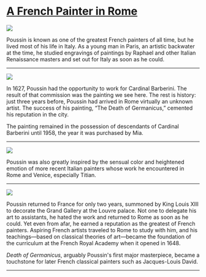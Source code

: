 # [A French Painter in Rome](http://artstories.artsmia.org/#/stories/1132)

![](http://cdn.dx.artsmia.org/thumbs/tn_2014_TDX_MIAArtStories_381.jpg)

Poussin is known as one of the greatest French painters of all time, but he lived most of his life in Italy. As a young man in Paris, an artistic backwater at the time, he studied engravings of paintings by Raphael and other Italian Renaissance masters and set out for Italy as soon as he could.

---

![](http://cdn.dx.artsmia.org/thumbs/tn_2014_TDX_MIAArtStories_382.jpg)

In 1627, Poussin had the opportunity to work for Cardinal Barberini. The result of that commission was the painting we see here. The rest is history: just three years before, Poussin had arrived in Rome virtually an unknown artist. The success of his painting, “The Death of Germanicus,” cemented his reputation in the city.

The painting remained in the possession of descendants of Cardinal Barberini until 1958, the year it was purchased by Mia.

---

![](http://cdn.dx.artsmia.org/thumbs/tn_2014_TDX_MIAArtStories_385.jpg)

Poussin was also greatly inspired by the sensual color and heightened emotion of more recent Italian painters whose work he encountered in Rome and Venice, especially Titian.

---

![](http://cdn.dx.artsmia.org/thumbs/tn_2014_TDX_MIAArtStories_380.jpg)

Poussin returned to France for only two years, summoned by King Louis XIII to decorate the Grand Gallery at the Louvre palace. Not one to delegate his art to assistants, he hated the work and returned to Rome as soon as he could. Yet even from afar, he earned a reputation as the greatest of French painters. Aspiring French artists traveled to Rome to study with him, and his teachings—based on classical theories of art—became the foundation of the curriculum at the French Royal Academy when it opened in 1648.

*Death of Germanicus*, arguably Poussin's first major masterpiece, became a touchstone for later French classical painters such as Jacques-Louis David.

---

